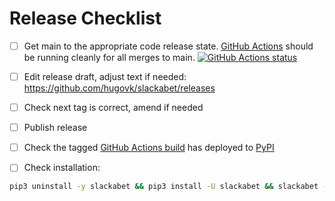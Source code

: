# Release Checklist

- [ ] Get main to the appropriate code release state.
      [GitHub Actions](https://github.com/hugovk/slackabet/actions) should be running
      cleanly for all merges to main.
      [![GitHub Actions status](https://github.com/hugovk/slackabet/workflows/Test/badge.svg)](https://github.com/hugovk/slackabet/actions)

- [ ] Edit release draft, adjust text if needed:
      https://github.com/hugovk/slackabet/releases

- [ ] Check next tag is correct, amend if needed

- [ ] Publish release

- [ ] Check the tagged
      [GitHub Actions build](https://github.com/hugovk/slackabet/actions?query=workflow%3ADeploy)
      has deployed to [PyPI](https://pypi.org/project/slackabet/#history)

- [ ] Check installation:

```bash
pip3 uninstall -y slackabet && pip3 install -U slackabet && slackabet --version
```
